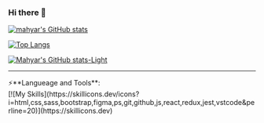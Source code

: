 ### Hi there 👋

<!--
**Mahyarnafisi/mahyarnafisi** is a ✨ _special_ ✨ repository because its `README.md` (this file) appears on your GitHub profile.

Here are some ideas to get you started:

- 🔭 I’m currently working on ...
- 🌱 I’m currently learning ...
- 👯 I’m looking to collaborate on ...
- 🤔 I’m looking for help with ...
- 💬 Ask me about ...
- 📫 How to reach me: ...
- 😄 Pronouns: ...
- ⚡ Fun fact: ...
-->
[![mahyar's GitHub stats](https://github-readme-stats.vercel.app/api?username=mahyarnafisi)](https://github.com/mahyarnafisi/github-readme-stats)




[![Top Langs](https://github-readme-stats.vercel.app/api/top-langs/?username=mahyarnafisi)](https://github.com/mahyarnafisi/github-readme-stats)

[![Mahyar's GitHub stats-Light](https://github-readme-stats.vercel.app/api?username=anuraghazra&show_icons=true&theme=default#gh-light-mode-only)](https://github.com/anuraghazra/github-readme-stats#gh-light-mode-only)
<hr>
⚡**Langueage and Tools**:
<br>
[![My Skills](https://skillicons.dev/icons?i=html,css,sass,bootstrap,figma,ps,git,github,js,react,redux,jest,vstcode&perline=20)](https://skillicons.dev)

